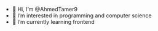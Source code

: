 - 👋 Hi, I’m @AhmedTamer9
- 👀 I’m interested in programming and computer science
- 🌱 I’m currently learning frontend

<!---
AhmedTamer9/AhmedTamer9 is a ✨ special ✨ repository because its `README.md` (this file) appears on your GitHub profile.
You can click the Preview link to take a look at your changes.
--->
